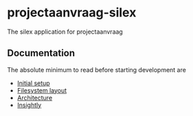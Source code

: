# projectaanvraag-silex
The silex application for projectaanvraag

## Documentation
The absolute minimum to read before starting development are
 
 * [Initial setup](docs/initial-setup.md) 
 * [Filesystem layout](docs/filesystem-layout.md) 
 * [Architecture](docs/architecture.md)
 * [Insightly](docs/insightly.md)
